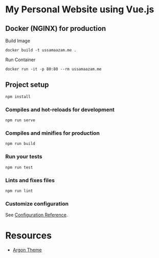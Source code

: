 # My Personal Website using Vue.js
## Docker (NGINX) for production
Build Image
```
docker build -t ussamaazam.me .
```
Run Container 
```
docker run -it -p 80:80 --rm ussamaazam.me
```
## Project setup
```
npm install
```
### Compiles and hot-reloads for development
```
npm run serve
```
### Compiles and minifies for production
```
npm run build
```
### Run your tests
```
npm run test
```
### Lints and fixes files
```
npm run lint
```
### Customize configuration
See [Configuration Reference](https://cli.vuejs.org/config/).

# Resources
- [Argon Theme](https://demos.creative-tim.com/argon-design-system/docs/getting-started/overview.html) 

